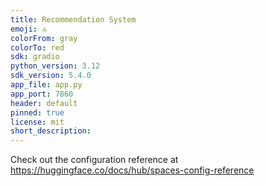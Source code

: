 ```yaml
---
title: Recommendation System
emoji: 🔝
colorFrom: gray
colorTo: red
sdk: gradio
python_version: 3.12
sdk_version: 5.4.0
app_file: app.py
app_port: 7860
header: default
pinned: true
license: mit
short_description: 
---
```


Check out the configuration reference at <https://huggingface.co/docs/hub/spaces-config-reference>
